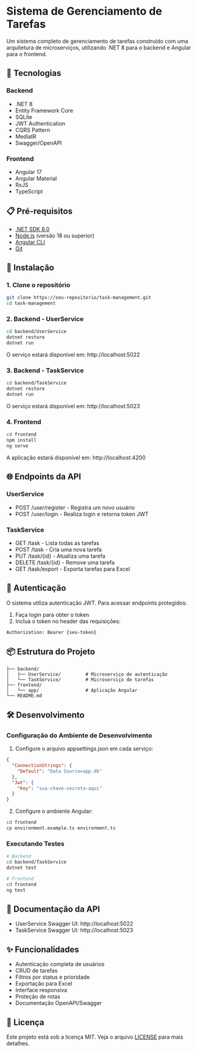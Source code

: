 # Sistema de Gerenciamento de Tarefas

Um sistema completo de gerenciamento de tarefas construído com uma arquitetura de microserviços, utilizando .NET 8 para o backend e Angular para o frontend.

## 🚀 Tecnologias

### Backend
- .NET 8
- Entity Framework Core
- SQLite
- JWT Authentication
- CQRS Pattern
- MediatR
- Swagger/OpenAPI

### Frontend
- Angular 17
- Angular Material
- RxJS
- TypeScript

## 📋 Pré-requisitos

- [.NET SDK 8.0](https://dotnet.microsoft.com/download/dotnet/8.0)
- [Node.js](https://nodejs.org/) (versão 18 ou superior)
- [Angular CLI](https://angular.io/cli)
- [Git](https://git-scm.com/)

## 🔧 Instalação

### 1. Clone o repositório
```bash
git clone https://seu-repositorio/task-management.git
cd task-management
```

### 2. Backend - UserService
```bash
cd backend/UserService
dotnet restore
dotnet run
```
O serviço estará disponível em: http://localhost:5022

### 3. Backend - TaskService
```bash
cd backend/TaskService
dotnet restore
dotnet run
```
O serviço estará disponível em: http://localhost:5023

### 4. Frontend
```bash
cd frontend
npm install
ng serve
```
A aplicação estará disponível em: http://localhost:4200

## 🌐 Endpoints da API

### UserService
- POST /user/register - Registra um novo usuário
- POST /user/login - Realiza login e retorna token JWT

### TaskService
- GET /task - Lista todas as tarefas
- POST /task - Cria uma nova tarefa
- PUT /task/{id} - Atualiza uma tarefa
- DELETE /task/{id} - Remove uma tarefa
- GET /task/export - Exporta tarefas para Excel

## 🔐 Autenticação

O sistema utiliza autenticação JWT. Para acessar endpoints protegidos:
1. Faça login para obter o token
2. Inclua o token no header das requisições:

```http
Authorization: Bearer {seu-token}
```

## 📦 Estrutura do Projeto

```
├── backend/
│   ├── UserService/         # Microserviço de autenticação
│   └── TaskService/         # Microserviço de tarefas
├── frontend/
│   └── app/                 # Aplicação Angular
└── README.md
```

## 🛠️ Desenvolvimento

### Configuração do Ambiente de Desenvolvimento

1. Configure o arquivo appsettings.json em cada serviço:
```json
{
  "ConnectionStrings": {
    "Default": "Data Source=app.db"
  },
  "Jwt": {
    "Key": "sua-chave-secreta-aqui"
  }
}
```

2. Configure o ambiente Angular:
```bash
cd frontend
cp environment.example.ts environment.ts
```

### Executando Testes

```bash
# Backend
cd backend/TaskService
dotnet test

# Frontend
cd frontend
ng test
```

## 📄 Documentação da API

- UserService Swagger UI: http://localhost:5022
- TaskService Swagger UI: http://localhost:5023


## ✨ Funcionalidades

- Autenticação completa de usuários
- CRUD de tarefas
- Filtros por status e prioridade
- Exportação para Excel
- Interface responsiva
- Proteção de rotas
- Documentação OpenAPI/Swagger

## 📝 Licença

Este projeto está sob a licença MIT. Veja o arquivo [LICENSE](LICENSE) para mais detalhes.

